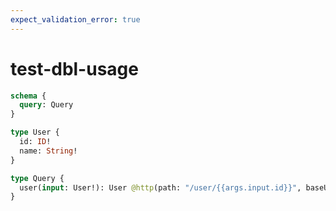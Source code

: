 ```yaml
---
expect_validation_error: true
---
```


# test-dbl-usage

```graphql @server
schema {
  query: Query
}

type User {
  id: ID!
  name: String!
}

type Query {
  user(input: User!): User @http(path: "/user/{{args.input.id}}", baseURL: "http://localhost:8080")
}
```
